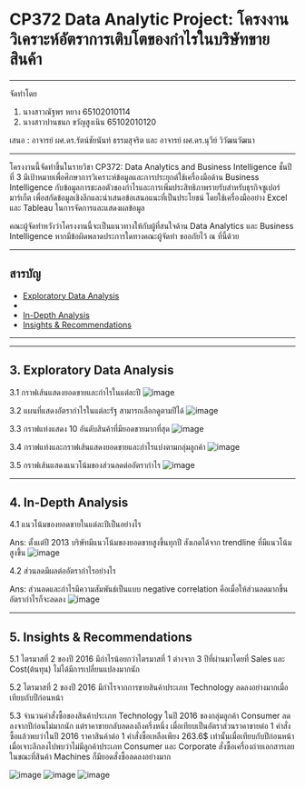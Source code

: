 # CP372 Data Analytic Project: โครงงานวิเคราะห์อัตราการเติบโตของกำไรในบริษัทขายสินค้า

---

จัดทำโดย
1. นางสาวณัฐพร หยาง 65102010114
2. นางสาวปานชนก ขวัญสูงเนิน 65102010120

เสนอ : อาจารย์ ผศ.ดร.รัตน์ชัยนันท์ ธรรมสุจริต และ อาจารย์ ผศ.ดร.นุวีย์ วิวัฒนวัฒนา

---

โครงงานนี้จัดทำขึ้นในรายวิชา CP372: Data Analytics and Business Intelligence ชั้นปีที่ 3 มีเป้าหมายเพื่อศึกษาการวิเคราะห์ข้อมูลและการประยุกต์ใช้เครื่องมือด้าน Business Intelligence กับข้อมูลการชะลอตัวของกำไรและการเพิ่มประสิทธิภาพรายรับสำหรับธุรกิจซูเปอร์มาร์เก็ต เพื่อสกัดข้อมูลเชิงลึกและนำเสนอข้อเสนอแนะที่เป็นประโยชน์ โดยใช้เครื่องมืออย่าง Excel และ Tableau ในการจัดการและแสดงผลข้อมูล 

คณะผู้จัดทำหวังว่าโครงงานนี้จะเป็นแนวทางให้กับผู้ที่สนใจด้าน Data Analytics และ Business Intelligence หากมีข้อผิดพลาดประการใดทางคณะผู้จัดทำ ขออภัยไว้ ณ ที่นี้ด้วย

---

## สารบัญ
  - [Exploratory Data Analysis](#3.-Exploratory-Data-Analysis)
  - []()
  - [In-Depth Analysis](#4.-In-Depth-Analysis)
  - [Insights & Recommendations](#5.-Insights-&-Recommendations)

---

---

## 3. Exploratory Data Analysis

3.1 กราฟเส้นแสดงยอดขายและกำไรในแต่ละปี
![image](https://github.com/user-attachments/assets/94ae816e-a5fa-4b3f-a9b3-aebf956392b9)

3.2 แผนที่แสดงอัตรากำไรในแต่ละรัฐ สามารถเลือกดูตามปีได้
![image](https://github.com/user-attachments/assets/6e3119d7-dccc-4fa1-a907-198c8f21c99e)

3.3 กราฟแท่งแสดง 10 อันดับสินค้าที่มียอดขายมากที่สุด
![image](https://github.com/user-attachments/assets/a9bcf986-b116-400e-af18-a18dcb11d385)

3.4 กราฟแท่งและกราฟเส้นแสดงยอดขายและกำไรแบ่งตามกลุ่มลูกค้า
![image](https://github.com/user-attachments/assets/2f545920-694a-4b8d-8300-b7a57d2ecba4)

3.5 กราฟเส้นแสดงแนวโน้มของส่วนลดต่ออัตรากำไร
![image](https://github.com/user-attachments/assets/e933219d-1a3f-4e0e-9067-58347f0f5917)

---

## 4. In-Depth Analysis

4.1 แนวโน้มของยอดขายในแต่ละปีเป็นอย่างไร

Ans: ตั้งแต่ปี 2013 บริษัทมีแนวโน้มของยอดขายสูงขึ้นทุกปี สังเกตได้จาก trendline ที่มีแนวโน้มสูงขึ้น
![image](https://github.com/user-attachments/assets/ba368965-903d-4cb4-89a5-ea4d7a7abdc4)

4.2 ส่วนลดมีผลต่ออัตรากำไรอย่างไร

Ans: ส่วนลดและกำไรมีความสัมพันธ์เป็นแบบ negative correlation คือเมื่อให้ส่วนลดมากขึ้น อัตรากำไรก็จะลดลง
![image](https://github.com/user-attachments/assets/8c2e865c-684d-49c5-afbe-5ab2fe54567f)

--- 

## 5. Insights & Recommendations

5.1 ไตรมาสที่ 2 ของปี 2016 มีกำไรน้อยกว่าไตรมาสที่ 1 ต่างจาก 3 ปีที่ผ่านมาโดยที่ Sales และ Cost(ต้นทุน) ไม่ได้มีการเปลี่ยนแปลงมากนัก

5.2 ไตรมาสที่ 2 ของปี 2016 มีกำไรจากการขายสินค้าประเภท Technology ลดลงอย่างมากเมื่อเทียบกับปีก่อนหน้า

5.3 จำนวนคำสั่งซื้อของสินค้าประเภท Technology ในปี 2016 ของกลุ่มลูกค้า Consumer ลดลงจากปีก่อนไม่มากนัก แต่ราคาขายกลับลดลงถึงครึ่งหนึ่ง เมื่อเทียบเป็นอัตราส่วนราคาขายต่อ 1 คำสั่งซื้อแล้วพบว่าในปี 2016 ราคาสินค้าต่อ 1 คำสั่งซื้อเหลือเพียง 263.6$ เท่านั้นเมื่อเทียบกับปีก่อนหน้า เมื่อเจาะลึกลงไปพบว่าไม่มีลูกค้าประเภท Consumer และ Corporate สั่งซื้อเครื่องถ่ายเอกสารเลย ในขณะที่สินค้า Machines ก็มียอดสั่งซื้อลดลงอย่างมาก

![image](https://github.com/user-attachments/assets/35bc2eaf-0986-457a-8729-c4c4502c64be)
![image](https://github.com/user-attachments/assets/4b7d6410-8d17-4f77-b9ec-eb5b9b7d254a)
![image](https://github.com/user-attachments/assets/27880f78-a6b5-45ad-981e-b3e398fbfbaa)











